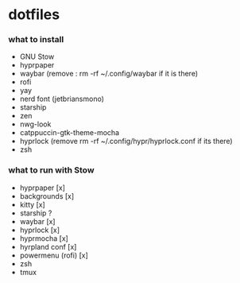# dotfiles 


### what to install
- GNU Stow
- hyprpaper
- waybar (remove : rm -rf ~/.config/waybar if it is there)
- rofi
- yay
- nerd font (jetbriansmono)
- starship
- zen
- nwg-look
- catppuccin-gtk-theme-mocha
- hyprlock (remove rm -rf ~/.config/hypr/hyprlock.conf if its there)
- zsh



### what to run with Stow

- hyprpaper [x]
- backgrounds [x]
- kitty [x]
- starship ?
- waybar  [x]
- hyprlock [x]
- hyprmocha [x]
- hyrpland conf [x]
- powermenu (rofi) [x]
- zsh
- tmux

